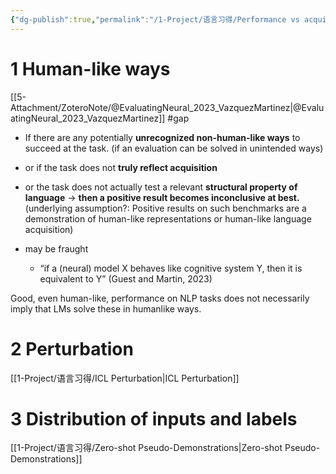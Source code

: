 ```yaml
---
{"dg-publish":true,"permalink":"/1-Project/语言习得/Performance vs acquisition/"}
---
```


# 1 Human-like ways
[[5-Attachment/ZoteroNote/@EvaluatingNeural_2023_VazquezMartinez\|@EvaluatingNeural_2023_VazquezMartinez]]
#gap 
- If there are any potentially **unrecognized non-human-like ways** to succeed at the task. (if an evaluation can be solved in unintended ways)
- or if the task does not **truly reflect acquisition**
- or the task does not actually test a relevant **structural property of language**
-> **then a positive result becomes inconclusive at best.** (underlying assumption?: Positive results on such benchmarks are a demonstration of human-like representations or human-like language acquisition)

- may be fraught
	- “if a (neural) model X behaves like cognitive system Y, then it is equivalent to Y” (Guest and Martin, 2023)

Good, even human-like, performance on NLP tasks does not necessarily imply that LMs solve these in humanlike ways.
# 2 Perturbation
[[1-Project/语言习得/ICL Perturbation\|ICL Perturbation]]
# 3 Distribution of inputs and labels
[[1-Project/语言习得/Zero-shot Pseudo-Demonstrations\|Zero-shot Pseudo-Demonstrations]]
